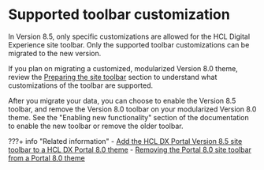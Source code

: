 # Supported toolbar customization

In Version 8.5, only specific customizations are allowed for the HCL Digital Experience site toolbar. Only the supported toolbar customizations can be migrated to the new version.

If you plan on migrating a customized, modularized Version 8.0 theme, review the [Preparing the site toolbar](../../../../../build_sites/create_sites/site_prep_content_author/prep_site_toolbar/index.md) section to understand what customizations of the toolbar are supported.

After you migrate your data, you can choose to enable the Version 8.5 toolbar, and remove the Version 8.0 toolbar on your modularized Version 8.0 theme. See the "Enabling new functionality" section of the documentation to enable the new toolbar or remove the older toolbar.


???+ info "Related information" 
    -   [Add the HCL DX Portal Version 8.5 site toolbar to a HCL DX Portal 8.0 theme](../../../../../deployment/manage/migrate/next_steps/enable_func_migrated_portal/enable_func_migrated_themes/add_85_toolbar/index.md)
    -   [Removing the Portal 8.0 site toolbar from a Portal 8.0 theme](../../../../../deployment/manage/migrate/next_steps/enable_func_migrated_portal/enable_func_migrated_themes/themeopt_cust_toolbar_remove.md)

